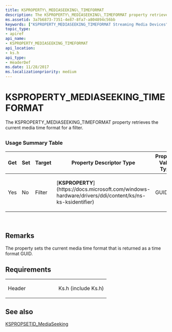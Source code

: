 ```yaml
---
title: KSPROPERTY\_MEDIASEEKING\_TIMEFORMAT
description: The KSPROPERTY\_MEDIASEEKING\_TIMEFORMAT property retrieves the current media time format for a filter.
ms.assetid: 3a7b6873-7351-4e87-8fa7-a804894c56bb
keywords: ["KSPROPERTY_MEDIASEEKING_TIMEFORMAT Streaming Media Devices"]
topic_type:
- apiref
api_name:
- KSPROPERTY_MEDIASEEKING_TIMEFORMAT
api_location:
- ks.h
api_type:
- HeaderDef
ms.date: 11/28/2017
ms.localizationpriority: medium
---
```


# KSPROPERTY\_MEDIASEEKING\_TIMEFORMAT


The KSPROPERTY\_MEDIASEEKING\_TIMEFORMAT property retrieves the current media time format for a filter.

## <span id="ddk_ksproperty_mediaseeking_timeformat_ks"></span><span id="DDK_KSPROPERTY_MEDIASEEKING_TIMEFORMAT_KS"></span>


### Usage Summary Table

<table>
<colgroup>
<col width="20%" />
<col width="20%" />
<col width="20%" />
<col width="20%" />
<col width="20%" />
</colgroup>
<thead>
<tr class="header">
<th>Get</th>
<th>Set</th>
<th>Target</th>
<th>Property Descriptor Type</th>
<th>Property Value Type</th>
</tr>
</thead>
<tbody>
<tr class="odd">
<td><p>Yes</p></td>
<td><p>No</p></td>
<td><p>Filter</p></td>
<td><p>[<strong>KSPROPERTY</strong>](https://docs.microsoft.com/windows-hardware/drivers/ddi/content/ks/ns-ks-ksidentifier)</p></td>
<td><p>GUID</p></td>
</tr>
</tbody>
</table>

 

Remarks
-------

The property sets the current media time format that is returned as a time format GUID.

Requirements
------------

<table>
<colgroup>
<col width="50%" />
<col width="50%" />
</colgroup>
<tbody>
<tr class="odd">
<td><p>Header</p></td>
<td>Ks.h (include Ks.h)</td>
</tr>
</tbody>
</table>

## See also


[KSPROPSETID\_MediaSeeking](kspropsetid-mediaseeking.md)

 

 






